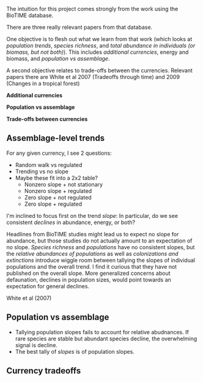 The intuition for this project comes strongly from the work using the BioTIME database.

There are three really relevant papers from that database. 

One objective is to flesh out what we learn from that work (which looks at *population trends*, *species richness*, and *total abundance in individuals (or biomass, but not both)*). This includes *additional currencies*, energy and biomass, and *population vs assemblage*.

A second objective relates to trade-offs between the currencies. Relevant papers there are White et al 2007 (Tradeoffs through time) and 2009 (Changes in a tropical forest)

__Additional currencies__

__Population vs assemblage__

__Trade-offs between currencies__


## Assemblage-level trends

For any given currency, I see 2 questions:
- Random walk vs regulated
- Trending vs no slope
- Maybe these fit into a 2x2 table? 
    - Nonzero slope + not stationary
    - Nonzero slope + regulated
    - Zero slope + not regulated
    - Zero slope + regulated


I'm inclined to focus first on the trend *slope*: In particular, do we see consistent *declines* in abundance, energy, or both? 

Headlines from BioTIME studies might lead us to expect no slope for abundance, but those studies do not actually amount to an expectation of no slope. *Species richness* and *populations* have no consistent slopes, but the *relative abundances of populations* as well as *colonizations and extinctions* introduce wiggle room between tallying the slopes of individual populations and the overall trend. I find it curious that they have not published on the overall slope. More generalized concerns about defaunation, declines in population sizes, would point towards an expectation for general declines. 

White et al (2007) 


## Population vs assemblage

- Tallying population slopes fails to account for relative abudnances. If rare species are stable but abundant species decline, the overwhelming signal is decline.
- The best tally of *slopes* is of population slopes.

## Currency tradeoffs
